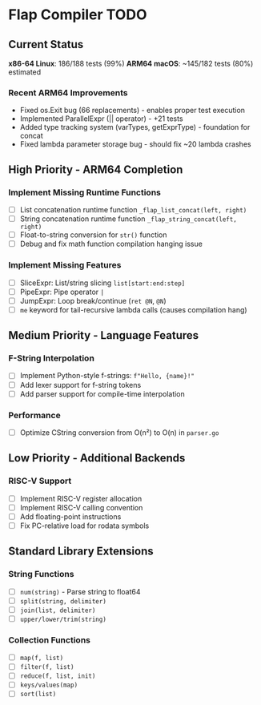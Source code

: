 # Flap Compiler TODO

## Current Status

**x86-64 Linux**: 186/188 tests (99%)
**ARM64 macOS**: ~145/182 tests (80%) estimated

### Recent ARM64 Improvements
- Fixed os.Exit bug (66 replacements) - enables proper test execution
- Implemented ParallelExpr (|| operator) - +21 tests
- Added type tracking system (varTypes, getExprType) - foundation for concat
- Fixed lambda parameter storage bug - should fix ~20 lambda crashes

## High Priority - ARM64 Completion

### Implement Missing Runtime Functions
- [ ] List concatenation runtime function `_flap_list_concat(left, right)`
- [ ] String concatenation runtime function `_flap_string_concat(left, right)`
- [ ] Float-to-string conversion for `str()` function
- [ ] Debug and fix math function compilation hanging issue

### Implement Missing Features
- [ ] SliceExpr: List/string slicing `list[start:end:step]`
- [ ] PipeExpr: Pipe operator `|`
- [ ] JumpExpr: Loop break/continue (`ret @N`, `@N`)
- [ ] `me` keyword for tail-recursive lambda calls (causes compilation hang)

## Medium Priority - Language Features

### F-String Interpolation
- [ ] Implement Python-style f-strings: `f"Hello, {name}!"`
- [ ] Add lexer support for f-string tokens
- [ ] Add parser support for compile-time interpolation

### Performance
- [ ] Optimize CString conversion from O(n²) to O(n) in `parser.go`

## Low Priority - Additional Backends

### RISC-V Support
- [ ] Implement RISC-V register allocation
- [ ] Implement RISC-V calling convention
- [ ] Add floating-point instructions
- [ ] Fix PC-relative load for rodata symbols

## Standard Library Extensions

### String Functions
- [ ] `num(string)` - Parse string to float64
- [ ] `split(string, delimiter)`
- [ ] `join(list, delimiter)`
- [ ] `upper/lower/trim(string)`

### Collection Functions
- [ ] `map(f, list)`
- [ ] `filter(f, list)`
- [ ] `reduce(f, list, init)`
- [ ] `keys/values(map)`
- [ ] `sort(list)`
